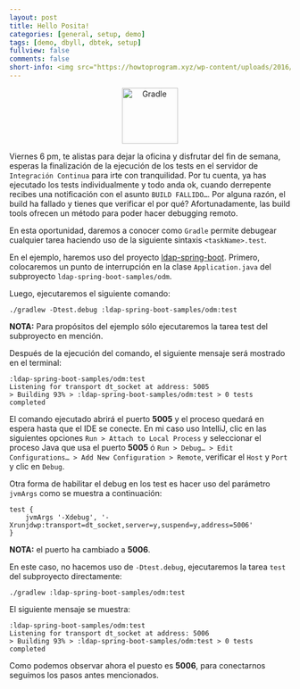```yaml
---
layout: post
title: Hello Posita!
categories: [general, setup, demo]
tags: [demo, dbyll, dbtek, setup]
fullview: false
comments: false
short-info: <img src="https://howtoprogram.xyz/wp-content/uploads/2016/09/gradle-logo.jpg" alt="Gradle" width="100"> 
---
```


<div class="imageblock" style="text-align: center">
<div class="content">
<img src="https://howtoprogram.xyz/wp-content/uploads/2016/09/gradle-logo.jpg" alt="Gradle" width="100">
</div>
</div>
<div class="paragraph">
<p>Viernes 6 pm, te alistas para dejar la oficina y disfrutar del fin de semana, esperas la finalización de la ejecución de los tests en el servidor de <code>Integración Continua</code> para irte con tranquilidad. Por tu cuenta, ya has ejecutado los tests individualmente y todo anda ok, cuando derrepente recibes una notificación con el asunto <code>BUILD FALLIDO…&#8203;</code>. Por alguna razón, el build ha fallado y tienes que verificar el por qué? Afortunadamente, las build tools ofrecen un método para poder hacer debugging remoto.</p>
</div>
<div class="paragraph">
<p>En esta oportunidad, daremos a conocer como <code>Gradle</code> permite debugear cualquier tarea haciendo uso de la siguiente sintaxis <code>&lt;taskName&gt;.test</code>.</p>
</div>
<div class="paragraph">
<p>En el ejemplo, haremos uso del proyecto <a href="https://github.com/eddumelendez/ldap-spring-boot" target="_blank" rel="noopener">ldap-spring-boot</a>. Primero, colocaremos un punto de interrupción en la clase <code>Application.java</code> del subproyecto <code>ldap-spring-boot-samples/odm</code>.</p>
</div>
<div class="paragraph">
<p>Luego, ejecutaremos el siguiente comando:</p>
</div>
<div class="listingblock">
<div class="content">
<pre class="pygments highlight"><code data-lang="bash">./gradlew -Dtest.debug :ldap-spring-boot-samples/odm:test</code></pre>
</div>
</div>
<div class="paragraph">
<p><strong>NOTA:</strong> Para propósitos del ejemplo sólo ejecutaremos la tarea test del subproyecto en mención.</p>
</div>
<div class="paragraph">
<p>Después de la ejecución del comando, el siguiente mensaje será mostrado en el terminal:</p>
</div>
<div class="listingblock">
<div class="content">
<pre class="pygments highlight"><code>:ldap-spring-boot-samples/odm:test
Listening for transport dt_socket at address: 5005
&gt; Building 93% &gt; :ldap-spring-boot-samples/odm:test &gt; 0 tests completed</code></pre>
</div>
</div>
<div class="paragraph">
<p>El comando ejecutado abrirá el puerto <strong>5005</strong> y el proceso quedará en espera hasta que el IDE se conecte. En mi caso uso IntelliJ, clic en las siguientes opciones <code>Run &gt; Attach to Local Process</code> y seleccionar el proceso Java que usa el puerto <strong>5005</strong> ó <code>Run &gt; Debug…&#8203; &gt; Edit Configurations…&#8203; &gt; Add New Configuration &gt; Remote</code>, verificar el <code>Host</code> y <code>Port</code> y clic en <code>Debug</code>.</p>
</div>
<div class="paragraph">
<p>Otra forma de habilitar el debug en los test es hacer uso del parámetro <code>jvmArgs</code> como se muestra a continuación:</p>
</div>
<div class="listingblock">
<div class="content">
<pre class="pygments highlight"><code>test {
    jvmArgs '-Xdebug', '-Xrunjdwp:transport=dt_socket,server=y,suspend=y,address=5006'
}</code></pre>
</div>
</div>
<div class="paragraph">
<p><strong>NOTA:</strong> el puerto ha cambiado a <strong>5006</strong>.</p>
</div>
<div class="paragraph">
<p>En este caso, no hacemos uso de <code>-Dtest.debug</code>, ejecutaremos la tarea <code>test</code> del subproyecto directamente:</p>
</div>
<div class="listingblock">
<div class="content">
<pre class="pygments highlight"><code data-lang="bash">./gradlew :ldap-spring-boot-samples/odm:test</code></pre>
</div>
</div>
<div class="paragraph">
<p>El siguiente mensaje se muestra:</p>
</div>
<div class="listingblock">
<div class="content">
<pre class="pygments highlight"><code>:ldap-spring-boot-samples/odm:test
Listening for transport dt_socket at address: 5006
&gt; Building 93% &gt; :ldap-spring-boot-samples/odm:test &gt; 0 tests completed</code></pre>
</div>
</div>
<div class="paragraph">
<p>Como podemos observar ahora el puesto es <strong>5006</strong>, para conectarnos seguimos los pasos antes mencionados.</p>
</div>
